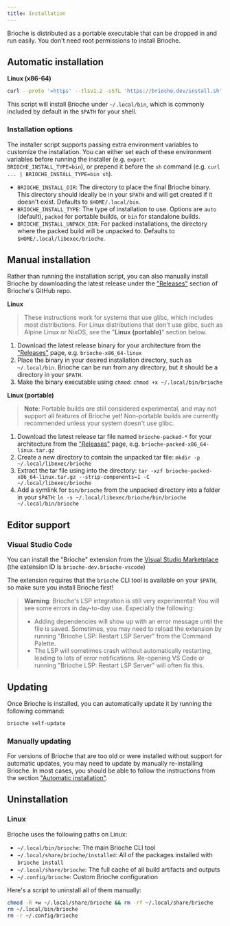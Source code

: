 ```yaml
---
title: Installation
---
```


Brioche is distributed as a portable executable that can be dropped in and run easily. You don't need root permissions to install Brioche.

## Automatic installation

**Linux (x86-64)**

```bash
curl --proto '=https' --tlsv1.2 -sSfL 'https://brioche.dev/install.sh' | sh
```

This script will install Brioche under `~/.local/bin`, which is commonly included by default in the `$PATH` for your shell.

### Installation options

The installer script supports passing extra environment variables to customize the installation. You can either set each of these environment variables before running the installer (e.g. `export BRIOCHE_INSTALL_TYPE=bin`), or prepend it before the `sh` command (e.g. `curl ... | BRIOCHE_INSTALL_TYPE=bin sh`).

- `BRIOCHE_INSTALL_DIR`: The directory to place the final Brioche binary. This directory should ideally be in your `$PATH` and will get created if it doesn't exist. Defaults to `$HOME/.local/bin`.
- `BRIOCHE_INSTALL_TYPE`: The type of installation to use. Options are `auto` (default), `packed` for portable builds, or `bin` for standalone builds.
- `BRIOCHE_INSTALL_UNPACK_DIR`: For packed installations, the directory where the packed build will be unpacked to. Defaults to `$HOME/.local/libexec/brioche`.

## Manual installation

Rather than running the installation script, you can also manually install Brioche by downloading the latest release under the ["Releases"](https://github.com/brioche-dev/brioche/releases) section of Brioche's GitHub repo.

**Linux**

> These instructions work for systems that use glibc, which includes most distributions. For Linux distributions that don't use glibc, such as Alpine Linux or NixOS, see the "**Linux (portable)**" section below.

1. Download the latest release binary for your architecture from the ["Releases"](https://github.com/brioche-dev/brioche/releases) page, e.g. `brioche-x86_64-linux`
2. Place the binary in your desired installation directory, such as `~/.local/bin`. Brioche can be run from any directory, but it should be a directory in your `$PATH`.
3. Make the binary executable using `chmod`: `chmod +x ~/.local/bin/brioche`

**Linux (portable)**

> **Note**: Portable builds are still considered experimental, and may not support all features of Brioche yet! Non-portable builds are currently recommended unless your system doesn't use glibc.

1. Download the latest release tar file named `brioche-packed-*` for your architecture from the ["Releases"](https://github.com/brioche-dev/brioche/releases) page, e.g. `brioche-packed-x86_64-linux.tar.gz`
2. Create a new directory to contain the unpacked tar file: `mkdir -p ~/.local/libexec/brioche`
3. Extract the tar file using into the directory: `tar -xzf brioche-packed-x86_64-linux.tar.gz --strip-components=1 -C ~/.local/libexec/brioche`
4. Add a symlink for `bin/brioche` from the unpacked directory into a folder in your `$PATH`: `ln -s ~/.local/libexec/brioche/bin/brioche ~/.local/bin/brioche`

## Editor support

### Visual Studio Code

You can install the "Brioche" extension from the [Visual Studio Marketplace](https://marketplace.visualstudio.com/items?itemName=brioche-dev.brioche-vscode) (the extension ID is `brioche-dev.brioche-vscode`)

The extension requires that the `brioche` CLI tool is available on your `$PATH`, so make sure you install Brioche first!

> **Warning**: Brioche's LSP integration is still very experimental! You will see some errors in day-to-day use. Especially the following:
>
> - Adding dependencies will show up with an error message until the file is saved. Sometimes, you may need to reload the extension by running "Brioche LSP: Restart LSP Server" from the Command Palette.
> - The LSP will sometimes crash without automatically restarting, leading to lots of error notifications. Re-opening VS Code or running "Brioche LSP: Restart LSP Server" will often fix this.

## Updating

Once Brioche is installed, you can automatically update it by running the following command:

```bash
brioche self-update
```

### Manually updating

For versions of Brioche that are too old or were installed without support for automatic updates, you may need to update by manually re-installing Brioche. In most cases, you should be able to follow the instructions from the section ["Automatic installation"](#automatic-installation).

## Uninstallation

### Linux

Brioche uses the following paths on Linux:

- `~/.local/bin/brioche`: The main Brioche CLI tool
- `~/.local/share/brioche/installed`: All of the packages installed with `brioche install`
- `~/.local/share/brioche`: The full cache of all build artifacts and outputs
- `~/.config/brioche`: Custom Brioche configuration

Here's a script to uninstall all of them manually:

```sh
chmod -R +w ~/.local/share/brioche && rm -rf ~/.local/share/brioche
rm ~/.local/bin/brioche
rm -r ~/.config/brioche
```
